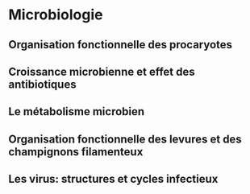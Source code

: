 # Microbiologie

## Organisation fonctionnelle des procaryotes

## Croissance microbienne et effet des antibiotiques

## Le métabolisme microbien

## Organisation fonctionnelle des levures et des champignons filamenteux

## Les virus: structures et cycles infectieux

